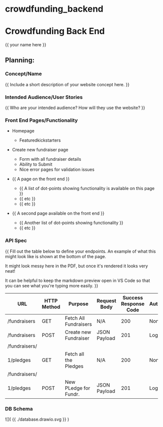 # crowdfunding_backend

# Crowdfunding Back End

{{ your name here }}

## Planning:

### Concept/Name

{{ Include a short description of your website concept here. }}

### Intended Audience/User Stories

{{ Who are your intended audience? How will they use the website? }}

### Front End Pages/Functionality

- Homepage
  - Featuredkickstarters
- Create new fundraiser page

  - Form with all fundraiser details
  - Ability to Submit
  - Nice error pages for validation issues

- {{ A page on the front end }}
  - {{ A list of dot-points showing functionality is available on this page }}
  - {{ etc }}
  - {{ etc }}
- {{ A second page available on the front end }}
  - {{ Another list of dot-points showing functionality }}
  - {{ etc }}

### API Spec

{{ Fill out the table below to define your endpoints. An example of what this might look like is shown at the bottom of the page.

It might look messy here in the PDF, but once it's rendered it looks very neat!

It can be helpful to keep the markdown preview open in VS Code so that you can see what you're typing more easily. }}

| URL           | HTTP Method | Purpose               | Request Body | Success Response Code | Authentication/Authorisation |
| ------------- | ----------- | --------------------- | ------------ | --------------------- | ---------------------------- |
| /fundraisers  | GET         | Fetch All Fundraisers | N/A          | 200                   | None                         |
| /fundraisers  | POST        | Create new Fundraiser | JSON Payload | 201                   | Logged in User               |
| /fundraisers/ |
| 1/pledges     | GET         | Fetch all the Pledges | N/A          | 200                   | None                         |
| /fundraisers/ |
| 1/pledges     | POST        | New PLedge for Fundr. | JSON Payload | 201                   | Logged in user               |

### DB Schema

![]( {{ ./database.drawio.svg }} )
